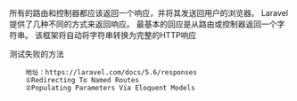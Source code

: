 所有的路由和控制器都应该返回一个响应，并将其发送回用户的浏览器。 Laravel提供了几种不同的方式来返回响应。 最基本的回应是从路由或控制器返回一个字符串。 该框架将自动将字符串转换为完整的HTTP响应

测试失败的方法

```
    地址：https://laravel.com/docs/5.6/responses
    ①Redirecting To Named Routes
    ②Populating Parameters Via Eloquent Models
```



